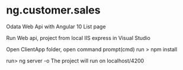 # ng.customer.sales
Odata Web Api with Angular 10 List page

Run Web api, project from local IIS express in Visual Studio

Open ClientApp folder, open command prompt(cmd)
run >  npm install

run> ng server -o 
The project will run on localhost/4200






